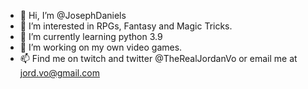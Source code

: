 - 👋 Hi, I’m @JosephDaniels
- 👀 I’m interested in RPGs, Fantasy and Magic Tricks.
- 🌱 I’m currently learning python 3.9
- 💞️ I’m working on my own video games.
- 📫 Find me on twitch and twitter @TheRealJordanVo or email me at jord.vo@gmail.com

<!---
JosephDaniels/JosephDaniels is a ✨ special ✨ repository because its `README.md` (this file) appears on your GitHub profile.
You can click the Preview link to take a look at your changes.
--->
